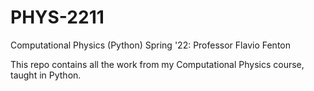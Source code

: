 # PHYS-2211
Computational Physics (Python) Spring '22: Professor Flavio Fenton

This repo contains all the work from my Computational Physics course, taught in Python.
